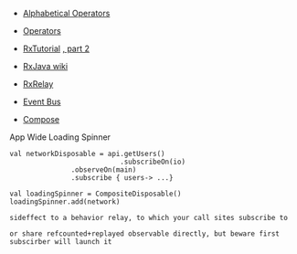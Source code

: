 - [Alphabetical Operators](https://github.com/ReactiveX/RxJava/wiki/Alphabetical-List-of-Observable-Operators)

- [Operators](http://reactivex.io/documentation/operators.html)

- [RxTutorial](https://blog.danlew.net/2014/09/15/grokking-rxjava-part-1/) [, part 2](https://blog.danlew.net/2014/09/22/grokking-rxjava-part-2/)

- [RxJava wiki](https://github.com/ReactiveX/RxJava/wiki)

- [RxRelay](https://github.com/JakeWharton/RxRelay)

- [Event Bus](https://medium.com/@FerRaviola/rxandroid-an-event-bus-on-steroids-9699e93eca98)

- [Compose](https://blog.danlew.net/2015/03/02/dont-break-the-chain/)

App Wide Loading Spinner
```
val networkDisposable = api.getUsers()
                           .subscribeOn(io)
			   .observeOn(main)
			   .subscribe { users-> ...}

val loadingSpinner = CompositeDisposable()
loadingSpinner.add(network)

sideffect to a behavior relay, to which your call sites subscribe to

or share refcounted+replayed observable directly, but beware first subscirber will launch it
```
